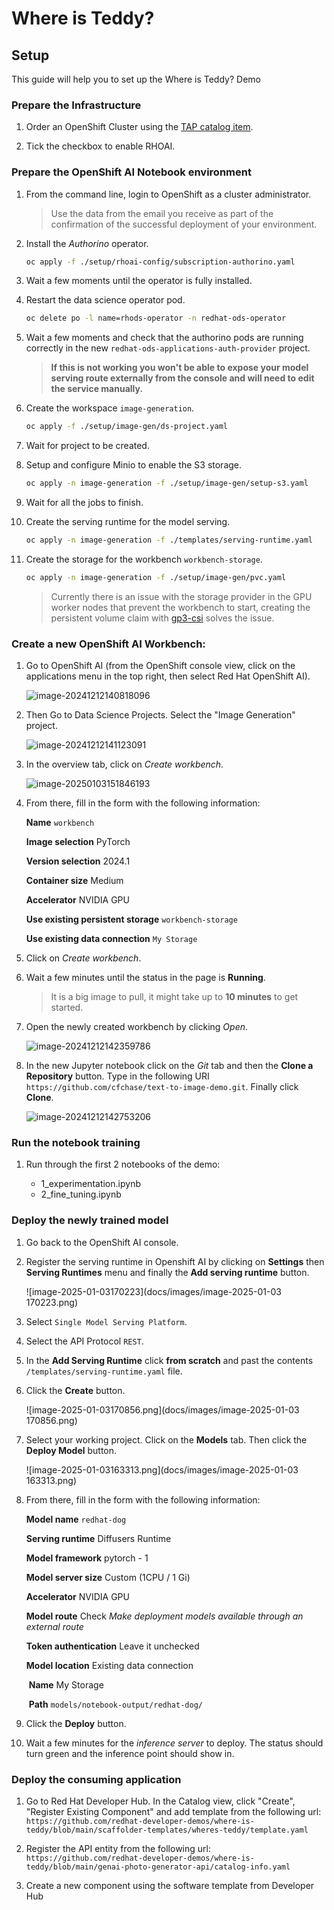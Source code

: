 # Where is Teddy?

## Setup

This guide will help you to set up the Where is Teddy? Demo

### Prepare the Infrastructure

1. Order an OpenShift Cluster using the [TAP catalog item](https://demo.redhat.com/catalog?search=tap&item=babylon-catalog-prod%2Fenterprise.redhat-tap-demo.prod).

1. Tick the checkbox to enable RHOAI.

### Prepare the OpenShift AI Notebook environment

1. From the command line, login to OpenShift as a cluster administrator.

    > Use the data from the email you receive as part of the confirmation of the successful deployment of your environment.

1. Install the *Authorino* operator.

   ```sh
   oc apply -f ./setup/rhoai-config/subscription-authorino.yaml
   ```

1. Wait a few moments until the operator is fully installed.

1. Restart the data science operator pod.

   ```sh
   oc delete po -l name=rhods-operator -n redhat-ods-operator
   ```

1. Wait a few moments and check that the authorino pods are running correctly in the new `redhat-ods-applications-auth-provider` project. 

   > **If this is not working you won't be able to expose your model serving route externally from the console and will need to edit the service manually.**

1. Create the workspace `image-generation`.

   ```bash
   oc apply -f ./setup/image-gen/ds-project.yaml
   ```

1. Wait for project to be created.

1. Setup and configure Minio to enable the S3 storage.

   ```bash
   oc apply -n image-generation -f ./setup/image-gen/setup-s3.yaml
   ```

1. Wait for all the jobs to finish.

1. Create the serving runtime for the model serving.

   ```sh
   oc apply -n image-generation -f ./templates/serving-runtime.yaml
   ```

1. Create the storage for the workbench `workbench-storage`.

   ```bash
   oc apply -n image-generation -f ./setup/image-gen/pvc.yaml
   ```

   > Currently there is an issue with the storage provider in the GPU worker nodes that prevent the workbench to start, creating the persistent volume claim with [gp3-csi](https://console-openshift-console.apps.cluster-mtnzs.mtnzs.sandbox553.opentlc.com/k8s/cluster/storageclasses/gp3-csi) solves the issue.

### Create a new OpenShift AI Workbench:

1. Go to OpenShift AI (from the OpenShift console view, click on the applications menu in the top right, then select Red Hat OpenShift AI). 

    ![image-20241212140818096](./docs/images/image-20241212140818096.png)

1. Then Go to Data Science Projects. Select the "Image Generation" project.

    ![image-20241212141123091](docs/images/image-20241212141123091.png)

1. In the overview tab, click on *Create workbench*.

    ![image-20250103151846193](docs/images/image-20250103151846193.png)

1. From there, fill in the form with the following information: 

    **Name** `workbench`

    **Image selection** PyTorch

    **Version selection** 2024.1

    **Container size** Medium

    **Accelerator** NVIDIA GPU

    **Use existing persistent storage** `workbench-storage`

    **Use existing data connection** `My Storage`

1. Click on *Create workbench*.

1. Wait a few minutes until the status in the page is **Running**.
    > It is a big image to pull, it might take up to **10 minutes** to get started.

1. Open the newly created workbench by clicking *Open*.

    ![image-20241212142359786](docs/images/image-20241212142359786.png)

1. In the new Jupyter notebook click on the *Git* tab and then the **Clone a Repository** button. Type in the following URI `https://github.com/cfchase/text-to-image-demo.git`. Finally click **Clone**.

    ![image-20241212142753206](docs/images/image-20241212142753206.png)

### Run the notebook training

1. Run through the first 2 notebooks of the demo:

    - 1_experimentation.ipynb
    - 2_fine_tuning.ipynb

### Deploy the newly trained model 

1. Go back to the OpenShift AI console.

1. Register the serving runtime in Openshift AI by clicking on **Settings** then **Serving Runtimes** menu and finally the **Add serving runtime** button.

    ![image-2025-01-03170223](docs/images/image-2025-01-03 170223.png)

1. Select `Single Model Serving Platform`.

1. Select the API Protocol `REST`.

1. In the **Add Serving Runtime** click **from scratch** and past the contents `/templates/serving-runtime.yaml` file. 

1. Click the **Create** button. 

    ![image-2025-01-03170856.png](docs/images/image-2025-01-03 170856.png)

1. Select your working project. Click on the **Models** tab. Then click the **Deploy Model** button.

    ![image-2025-01-03163313.png](docs/images/image-2025-01-03 163313.png)

1. From there, fill in the form with the following information: 

    **Model name** `redhat-dog`

    **Serving runtime** Diffusers Runtime

    **Model framework** pytorch - 1

    **Model server size** Custom (1CPU / 1 Gi)

    **Accelerator** NVIDIA GPU

    **Model route** Check *Make deployment models available through an external route* 

    **Token authentication** Leave it unchecked

    **Model location** Existing data connection

    ​	**Name** My Storage

    ​	**Path** `models/notebook-output/redhat-dog/`

1. Click the **Deploy** button.

1. Wait a few minutes for the *inference server* to deploy. The status should turn green and the inference point should show in.

### Deploy the consuming application 

1. Go to Red Hat Developer Hub. In the Catalog view,
      click "Create", "Register Existing Component" and add template from the following url:
      `https://github.com/redhat-developer-demos/where-is-teddy/blob/main/scaffolder-templates/wheres-teddy/template.yaml`

1. Register the API entity from the following url:
      `https://github.com/redhat-developer-demos/where-is-teddy/blob/main/genai-photo-generator-api/catalog-info.yaml`

1. Create a new component using the software template from Developer Hub
